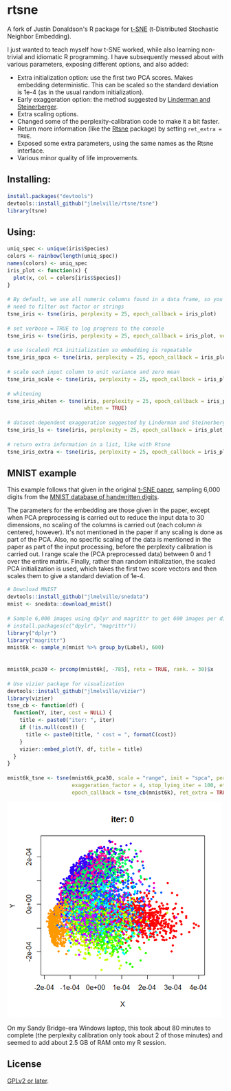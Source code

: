 # rtsne

A fork of Justin Donaldson's R package for [t-SNE](https://lvdmaaten.github.io/tsne/) 
(t-Distributed Stochastic Neighbor Embedding).

I just wanted to teach myself how t-SNE worked, while also learning non-trivial 
and idiomatic R programming. I have subsequently messed about with various
parameters, exposing different options, and also added:

* Extra initialization option: use the first two PCA scores. Makes embedding deterministic. 
This can be scaled so the standard deviation is 1e-4 (as in the usual random initialization).
* Early exaggeration option: the method suggested by [Linderman and Steinerberger](https://arxiv.org/abs/1706.02582).
* Extra scaling options.
* Changed some of the perplexity-calibration code to make it a bit faster.
* Return more information (like the [Rtsne](https://cran.r-project.org/package=Rtsne) package)
 by setting `ret_extra = TRUE`.
* Exposed some extra parameters, using the same names as the Rtsne interface.
* Various minor quality of life improvements.

## Installing:

```R
install.packages("devtools")
devtools::install_github("jlmelville/rtsne/tsne")
library(tsne)
```

## Using:

```R
uniq_spec <- unique(iris$Species)
colors <- rainbow(length(uniq_spec))
names(colors) <- uniq_spec
iris_plot <- function(x) {
  plot(x, col = colors[iris$Species])
}

# By default, we use all numeric columns found in a data frame, so you don't
# need to filter out factor or strings
tsne_iris <- tsne(iris, perplexity = 25, epoch_callback = iris_plot)

# set verbose = TRUE to log progress to the console
tsne_iris <- tsne(iris, perplexity = 25, epoch_callback = iris_plot, verbose = TRUE)

# use (scaled) PCA initialization so embedding is repeatable
tsne_iris_spca <- tsne(iris, perplexity = 25, epoch_callback = iris_plot, init = "spca")

# scale each input column to unit variance and zero mean
tsne_iris_scale <- tsne(iris, perplexity = 25, epoch_callback = iris_plot, scale = TRUE, init = "spca")

# whitening
tsne_iris_whiten <- tsne(iris, perplexity = 25, epoch_callback = iris_plot,
                         whiten = TRUE)

# dataset-dependent exaggeration suggested by Linderman and Steinerberger
tsne_iris_ls <- tsne(iris, perplexity = 25, epoch_callback = iris_plot, exaggeration_factor = "ls")

# return extra information in a list, like with Rtsne
tsne_iris_extra <- tsne(iris, perplexity = 25, epoch_callback = iris_plot, ret_extra = TRUE)
```

## MNIST example

This example follows that given in the original [t-SNE paper](http://jmlr.org/papers/v9/vandermaaten08a.html), 
sampling 6,000 digits from the [MNIST database of handwritten digits](http://yann.lecun.com/exdb/mnist/).

The parameters for the embedding are those given in the paper, except when PCA
preprocessing is carried out to reduce the input data to 30 dimensions, no 
scaling of the columns is carried out (each column *is* centered, however).
It's not mentioned in the paper if any scaling is done as part of the PCA.
Also, no specific scaling of the data is mentioned in the paper as part of the
input processing, before the perplexity calibration is carried out. I range 
scale the (PCA preprocessed data) between 0 and 1 over the entire matrix.
Finally, rather than random initialization, the scaled PCA initialization is 
used, which takes the first two score vectors and then scales them to give a
standard deviation of 1e-4.

```R
# Download MNIST
devtools::install_github("jlmelville/snedata")
mnist <- snedata::download_mnist()

# Sample 6,000 images using dplyr and magrittr to get 600 images per digit
# install.packages(c("dpylr", "magrittr"))
library("dplyr")
library("magrittr")
mnist6k <- sample_n(mnist %>% group_by(Label), 600)


mnist6k_pca30 <- prcomp(mnist6k[, -785], retx = TRUE, rank. = 30)$x

# Use vizier package for visualization
devtools::install_github("jlmelville/vizier")
library(vizier)
tsne_cb <- function(df) {
  function(Y, iter, cost = NULL) {
    title <- paste0("iter: ", iter)
    if (!is.null(cost)) {
      title <- paste0(title, " cost = ", formatC(cost))
    }
    vizier::embed_plot(Y, df, title = title)
  }
}

mnist6k_tsne <- tsne(mnist6k_pca30, scale = "range", init = "spca", perplexity = 40, 
                     exaggeration_factor = 4, stop_lying_iter = 100, eta = 100, max_iter = 1000,
                     epoch_callback = tsne_cb(mnist6k), ret_extra = TRUE, verbose = TRUE)
```

![Animated GIF of 6000 digits from MNIST optimized by t-SNE](img/mnist6k.gif)

On my Sandy Bridge-era Windows laptop, this took about 80 minutes to complete 
(the perplexity  calibration only took about 2 of those minutes) and seemed to 
add about 2.5 GB of RAM onto my R session.

## License

[GPLv2 or later](https://www.gnu.org/licenses/gpl-2.0.txt).
